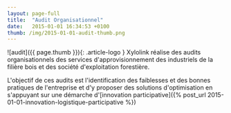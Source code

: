```yaml
---
layout: page-full
title:  "Audit Organisationnel"
date:   2015-01-01 16:34:53 +0100
thumb: /img/2015-01-01-audit-thumb.png
---
```


![audit]({{ page.thumb }}){: .article-logo }
Xylolink réalise des audits organisationnels des services d'approvisionnement des industriels de la filière bois et des société d'exploitation forestière.
    
L'objectif de ces audits est l'identification des faiblesses et des bonnes pratiques de l'entreprise et d'y proposer des solutions 
d'optimisation en s'appuyant sur une démarche d'[innovation participative]({% post_url 2015-01-01-innovation-logistique-participative %})   

    